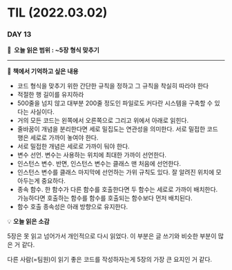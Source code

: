 # TIL (2022.03.02)

### DAY 13

**🔖  오늘 읽은 범위 : ~5장 형식 맞추기**

---

<aside>

📖 **책에서 기억하고 싶은 내용**

</aside>

- 코드 형식을 맞추기 위한 간단한 규칙을 정하고 그 규칙을 착실히 따라야 한다
- 적절한 행 길이를 유지하라
- 500줄을 넘지 않고 대부분 200줄 정도인 파일로도 커다란 시스템을 구축할 수 있다는 사실이다.
- 거의 모든 코드는 왼쪽에서 오른쪽으로 그리고 위에서 아래로 읽힌다.
- 줄바꿈이 개념을 분리한다면 세로 밀집도는 연관성을 의미한다. 서로 밀접한 코드 행은 세로로 가까이 놓여야 한다.
- 서로 밀접한 개념은 세로로 가까이 둬야 한다.
- 변수 선언. 변수는 사용하는 위치에 최대한 가까이 선언한다.
- 인스턴스 변수. 반면, 인스턴스 변수는 클래스 맨 처음에 선언한다.
- 인스턴스 변수를 클래스 마지막에 선언하는 가위 규칙도 있다. 잘 알려진 위치에 모아두는게 중요하다.
- 종속 함수. 한 함수가 다른 함수를 호출한다면 두 함수는 세로로 가까이 배치한다. 가능하다면 호출하는 함수를 함수를 호출되는 함수보다 먼저 배치된다.
- 함수 호출 종속성은 아래 방향으로 유지한다.

<aside>

💡 **오늘 읽은 소감**

</aside>

5장은 못 읽고 넘어가서 개인적으로 다시 읽었다. 이 부분은 글 쓰기와 비슷한 부분이 많은 거 같다. 

다른 사람(=팀원)이 읽기 좋은 코드를 작성하자는게 5장의 가장 큰 요지인 거 같다.
